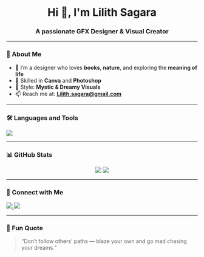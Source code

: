 <h1 align="center">Hi 👋, I'm Lilith Sagara</h1>
<h3 align="center">A passionate GFX Designer & Visual Creator</h3>

---

### 🌸 About Me
- 🌿 I’m a designer who loves **books**, **nature**, and exploring the **meaning of life**
- 🎨 Skilled in **Canva** and **Photoshop**
- 💫 Style: **Mystic & Dreamy Visuals**
- 📫 Reach me at: **Lilith.sagara@gmail.com**

---

### 🛠️ Languages and Tools
<p align="left">
  <img src="https://skillicons.dev/icons?i=photoshop,illustrator,figma,github,html,css,js,vscode" />
</p>

---

### 📊 GitHub Stats
<p align="center">
  <img src="https://github-readme-stats.vercel.app/api?username=LilithSagara&show_icons=true&theme=tokyonight" />
  <img src="https://github-readme-stats.vercel.app/api/top-langs/?username=LilithSagara&layout=compact&theme=tokyonight" />
</p>

---

### 🔗 Connect with Me
<p align="left">
  <a href="https://instagram.com/Lilith.sagara" target="_blank">
    <img src="https://img.shields.io/badge/Instagram-E4405F?style=for-the-badge&logo=instagram&logoColor=white"/>
  </a>
  <a href="https://tiktok.com/@xavero" target="_blank">
    <img src="https://img.shields.io/badge/TikTok-000000?style=for-the-badge&logo=tiktok&logoColor=white"/>
  </a>
</p>

---

### 💫 Fun Quote
> “Don’t follow others’ paths — blaze your own and go mad chasing your dreams.”
